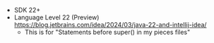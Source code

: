 - SDK 22+
- Language Level 22 (Preview) https://blog.jetbrains.com/idea/2024/03/java-22-and-intellij-idea/
  - This is for "Statements before super() in my pieces files"

